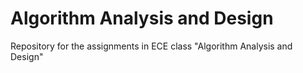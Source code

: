 # Algorithm Analysis and Design
Repository for the assignments in ECE class "Algorithm Analysis and Design"

